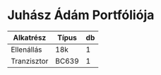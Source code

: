 # Juhász Ádám Portfóliója

| Alkatrész |Típus|db|
|-----------|-----|--|
|Ellenállás | 18k | 1|
|Tranzisztor|BC639| 1|